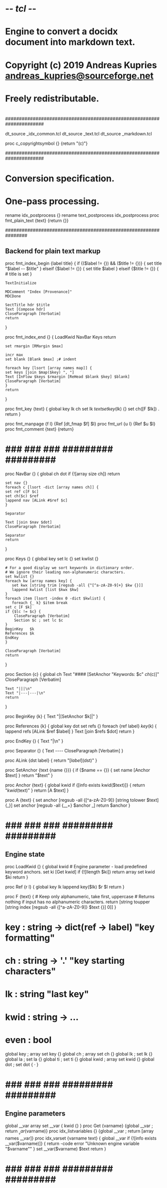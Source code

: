 # -*- tcl -*-
# Engine to convert a docidx document into markdown text.
#
# Copyright (c) 2019 Andreas Kupries <andreas_kupries@sourceforge.net>
# Freely redistributable.
#
######################################################################

dt_source _idx_common.tcl
dt_source _text.tcl
dt_source _markdown.tcl

proc c_copyrightsymbol {} {return "(c)"}

######################################################################
# Conversion specification.
# One-pass processing.

rename idx_postprocess {}
rename text_postprocess idx_postprocess
proc   fmt_plain_text {text} {return {}}

################################################################
## Backend for plain text markup

proc fmt_index_begin {label title} {
    if {($label != {}) && ($title != {})} {
	set title "$label -- $title"
    } elseif {$label != {}} {
	set title $label
    } elseif {$title != {}} {
	 # title is set
    }

    TextInitialize

    MDComment "Index [Provenance]"
    MDCDone

    SectTitle hdr $title
    Text [Compose hdr]
    CloseParagraph [Verbatim]
    return
}

proc fmt_index_end {} {
    LoadKwid
    NavBar
    Keys
    return
    
    set rmargin [RMargin $max]

    incr max
    set blank [Blank $max] ;# indent

    foreach key [lsort [array names map]] {
	set keys [join $map($key) ", "]
	Text [InFlow $keys $rmargin [ReHead $blank $key] $blank]
	CloseParagraph [Verbatim]
    }
    return
}

proc fmt_key {text} {
    global key lk ch
    set lk $text
    set key($lk) {}
    set ch([F $lk]) .
    return
}

proc fmt_manpage {f l} {Ref [dt_fmap $f] $l}
proc fmt_url     {u l} {Ref $u           $l}
proc fmt_comment {text}       {return}

# ### ### ### ######### ######### #########

proc NavBar {} {
    global ch dot
    if {![array size ch]} return
    
    set nav {}
    foreach c [lsort -dict [array names ch]] {
	set ref c[F $c]
	set ch($c) $ref
	lappend nav [ALink #$ref $c]
    }

    Separator
    
    Text [join $nav $dot]
    CloseParagraph [Verbatim]

    Separator
    return
}

proc Keys {} {
    global key
    set lc {}
    set kwlist {}

    # For a good display we sort keywords in dictionary order.
    # We ignore their leading non-alphanumeric characters.
    set kwlist {}
    foreach kw [array names key] {
       set kwx [string trim [regsub -all {^[^a-zA-Z0-9]+} $kw {}]]
       lappend kwlist [list $kwx $kw]
    }
    foreach item [lsort -index 0 -dict $kwlist] {
       foreach {_ k} $item break
	set c [F $k]
	if {$lc != $c} {
	    CloseParagraph [Verbatim]
	    Section $c ; set lc $c
	}
	BeginKey   $k
	References $k
	EndKey
    }

    CloseParagraph [Verbatim]
    return

}

proc Section {c} {
    global ch
    Text "#### [SetAnchor "Keywords: $c" $ch($c)]"
    CloseParagraph [Verbatim]

    Text "|||\n"
    Text "|---|---|\n"
    return
}

proc BeginKey {k} {
    Text "|[SetAnchor $k]|"
}

proc References {k} {
    global key dot
    set refs {}
    foreach {ref label} $key($k) {
	lappend refs [ALink $ref $label]
    }
    Text [join $refs $dot]
    return
}

proc EndKey {} {
    Text "|\n"
}

proc Separator {} {
    Text ----
    CloseParagraph [Verbatim]
}

proc ALink {dst label} { return "\[$label]($dst)" }

proc SetAnchor {text {name {}}} {
    if {$name == {}} { set name [Anchor $text] }
    return "<a name='$name'></a>$text"
}

proc Anchor {text} {
    global kwid
    if {[info exists kwid($text)]} {
	return "$kwid($text)"
    }
    return [A $text]
}

proc A {text} {
    set anchor [regsub -all {[^a-zA-Z0-9]} [string tolower $text] {_}]
    set anchor [regsub -all {__+} $anchor _]
    return $anchor
}

# ### ### ### ######### ######### #########
## Engine state

proc LoadKwid {} {
    global kwid
    # Engine parameter - load predefined keyword anchors.
    set             ki [Get kwid]
    if {![llength  $ki]} return
    array set kwid $ki
    return
}

proc Ref {r l} {
    global  key  lk
    lappend key($lk) $r $l
    return
}

proc F {text} {
    # Keep only alphanumeric, take first, uppercase
    # Returns nothing if input has no alphanumeric characters.
    return [string toupper [string index [regsub -all {[^a-zA-Z0-9]} $text {}] 0]]
}

# key  : string -> dict(ref -> label) "key formatting"
# ch   : string -> '.'                "key starting characters"
# lk   : string                       "last key"
# kwid : string -> ...
# even : bool

global key  ; array set key  {}
global ch   ; array set ch   {}
global lk   ; set       lk   {}
global la   ; set       la   {}
global ti   ; set       ti   {}
global kwid ; array set kwid {}
global dot  ; set dot   { &#183; }

# ### ### ### ######### ######### #########
## Engine parameters

global    __var
array set __var {
    kwid {}
}
proc Get               {varname}      {global __var ; return $__var($varname)}
proc idx_listvariables {}             {global __var ; return [array names __var]}
proc idx_varset        {varname text} {
    global __var
    if {![info exists __var($varname)]} {
	return -code error "Unknown engine variable \"$varname\""
    }
    set __var($varname) $text
    return
}

##
# ### ### ### ######### ######### #########
